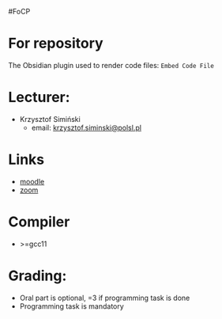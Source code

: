 #FoCP

# For repository
The Obsidian plugin used to render code files:
`Embed Code File`

# Lecturer:
- Krzysztof Simiński
	- email: krzysztof.siminski@polsl.pl

# Links
- [moodle](https://platforma.polsl.pl/rau2/course/view.php?id=912)
- [zoom](https://zoom.us/j/92577690456?pwd=SXE1NysreHpmcm9iczdXNHZaZXFiQT09#success)

# Compiler
- \>=gcc11

# Grading:
- Oral part is optional, =3 if programming task is done
- Programming task is mandatory